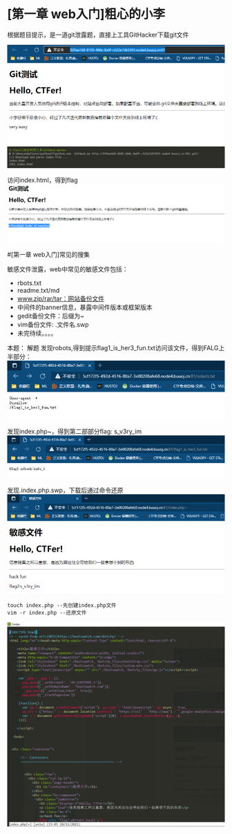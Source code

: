 # [第一章 web入门]粗心的小李

根据题目提示，是一道git泄露题，直接上工具GitHacker下载git文件

![](pic/git_01.png)
![](pic/git_02.png)

访问index.html，得到flag
![](pic/git_03.png)


#[第一章 web入门]常见的搜集

敏感文件泄露，web中常见的敏感文件包括：

> 
- rbots.txt
- readme.txt/md
- www.zip/rar/tar：网站备份文件
- 中间件的banner信息，暴露中间件版本或框架版本
- gedit备份文件：后缀为~
- vim备份文件: .文件名.swp
- 未完待续。。。。

本题：
解题
发现robots,得到提示flag1_is_her3_fun.txt访问该文件，得到FALG上半部分：
![](pic/sf1.png)

发现index.php~，得到第二部部分flag: s_v3ry_im
![](pic/sf2.png)

发现.index.php.swp，下载后通过命令还原
![](pic/sf3.png)

```shell
touch index.php --先创建index.php文件
vim -r index.php --还原文件
```
![](pic/sf4.png)



